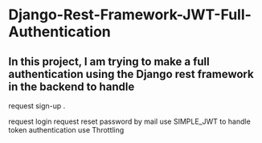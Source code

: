 # Django-Rest-Framework-JWT-Full-Authentication
##  In this project, I am trying to make a full authentication using the Django rest framework in the backend to handle

<p> request sign-up .</p>
  request login 
  request reset password by mail
  use SIMPLE_JWT to handle token authentication
   use Throttling
